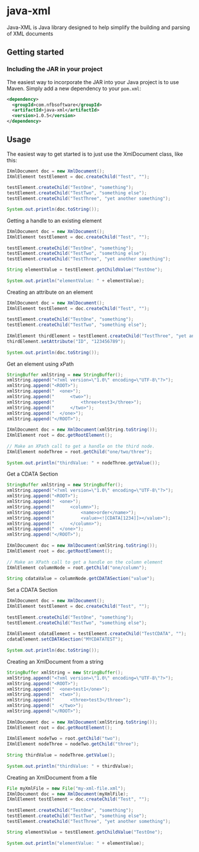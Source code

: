 # java-xml
Java-XML is Java library designed to help simplify the building and parsing of XML documents

Getting started
---------------
### Including the JAR in your project

The easiest way to incorporate the JAR into your Java project is to use Maven. Simply add a new dependency to your `pom.xml`:

```xml
<dependency>
  <groupId>com.nfbsoftware</groupId>
  <artifactId>java-xml</artifactId>
  <version>1.0.5</version>
</dependency>
```

Usage
-----
The easiest way to get started is to just use the XmlDocument class, like this:
					
```java	
IXmlDocument doc = new XmlDocument();
IXmlElement testElement = doc.createChild("Test", "");
        
testElement.createChild("TestOne", "something");
testElement.createChild("TestTwo", "something else");
testElement.createChild("TestThree", "yet another something");

System.out.println(doc.toString());
```

Getting a handle to an existing element

```java					
IXmlDocument doc = new XmlDocument();
IXmlElement testElement = doc.createChild("Test", "");
        
testElement.createChild("TestOne", "something");
testElement.createChild("TestTwo", "something else");
testElement.createChild("TestThree", "yet another something");

String elementValue = testElement.getChildValue("TestOne");
        
System.out.println("elementValue: " + elementValue);
```				
					
Creating an attribute on an element

```java					
IXmlDocument doc = new XmlDocument();
IXmlElement testElement = doc.createChild("Test", "");
        
testElement.createChild("TestOne", "something");
testElement.createChild("TestTwo", "something else");
        
IXmlElement thirdElement = testElement.createChild("TestThree", "yet another something");
thirdElement.setAttribute("ID", "123456789");
        
System.out.println(doc.toString());
```				
					
Get an element using xPath

```java						
StringBuffer xmlString = new StringBuffer();
xmlString.append("<?xml version=\"1.0\" encoding=\"UTF-8\"?>");
xmlString.append("<ROOT>");
xmlString.append("  <one>");
xmlString.append("      <two>");
xmlString.append("          <three>test3</three>");
xmlString.append("      </two>");
xmlString.append("  </one>");
xmlString.append("</ROOT>");
            
IXmlDocument doc = new XmlDocument(xmlString.toString());
IXmlElement root = doc.getRootElement();
            
// Make an XPath call to get a handle on the third node.
IXmlElement nodeThree = root.getChild("one/two/three");
            
System.out.println("thirdValue: " + nodeThree.getValue());
```				
					
Get a CDATA Section

```java						
StringBuffer xmlString = new StringBuffer();
xmlString.append("<?xml version=\"1.0\" encoding=\"UTF-8\"?>");
xmlString.append("<ROOT>");
xmlString.append("  <one>");
xmlString.append("      <column>");
xmlString.append("          <name>order</name>");
xmlString.append("          <value><![CDATA[1234]]></value>");
xmlString.append("      </column>");
xmlString.append("  </one>");
xmlString.append("</ROOT>");
            
IXmlDocument doc = new XmlDocument(xmlString.toString());
IXmlElement root = doc.getRootElement();
            
// Make an XPath call to get a handle on the column element
IXmlElement columnNode = root.getChild("one/column");
            
String cdataValue = columnNode.getCDATASection("value");
```					
					
Set a CDATA Section

```java					
IXmlDocument doc = new XmlDocument();
IXmlElement testElement = doc.createChild("Test", "");
            
testElement.createChild("TestOne", "something");
testElement.createChild("TestTwo", "something else");
            
IXmlElement cdataElement = testElement.createChild("TestCDATA", "");
cdataElement.setCDATASection("MYCDATATEST");
            
System.out.println(doc.toString());
```				
					
Creating an XmlDocument from a string

```java							
StringBuffer xmlString = new StringBuffer();
xmlString.append("<?xml version=\"1.0\" encoding=\"UTF-8\"?>");
xmlString.append("<ROOT>");
xmlString.append("  <one>test1</one>");
xmlString.append("  <two>");
xmlString.append("      <three>test3</three>");
xmlString.append("  </two>");
xmlString.append("</ROOT>");
            
IXmlDocument doc = new XmlDocument(xmlString.toString());
IXmlElement root = doc.getRootElement();
            
IXmlElement nodeTwo = root.getChild("two");
IXmlElement nodeThree = nodeTwo.getChild("three");
            
String thirdValue = nodeThree.getValue();
            
System.out.println("thirdValue: " + thirdValue);
```					
					
Creating an XmlDocument from a file

```java					
File myXmlFile = new File("my-xml-file.xml");
IXmlDocument doc = new XmlDocument(myXmlFile);
IXmlElement testElement = doc.createChild("Test", "");
        
testElement.createChild("TestOne", "something");
testElement.createChild("TestTwo", "something else");
testElement.createChild("TestThree", "yet another something");

String elementValue = testElement.getChildValue("TestOne");
        
System.out.println("elementValue: " + elementValue);
```